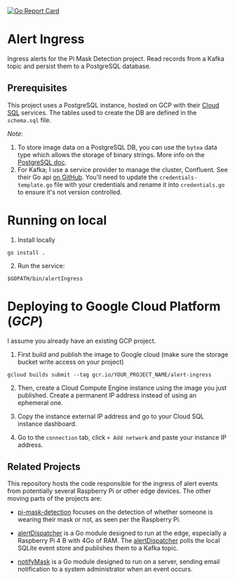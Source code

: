 [![Go Report Card](https://goreportcard.com/badge/github.com/fpaupier/alertIngress)](https://goreportcard.com/report/github.com/fpaupier/alertIngress)

# Alert Ingress
Ingress alerts for the Pi Mask Detection project. Read records from a Kafka topic and persist them to a PostgreSQL database.

## Prerequisites

This project uses a PostgreSQL instance, hosted on GCP with their [Cloud SQL](https://cloud.google.com/sql/docs/postgres) services. The tables used to create the DB are
defined in the `schema.sql` file.

_Note_: 
1) To store image data on a PostgreSQL DB, you can use the ``bytea`` data type which allows the storage of binary strings. More info on the [PostgreSQL doc](https://www.postgresql.org/docs/9.1/datatype-binary.html).
2) For Kafka; I use a service provider to manage the cluster, Confluent. See their Go api [on GitHub](https://github.com/confluentinc/confluent-kafka-go).
You'll need to update the `credentials-template.go` file with your credentials and rename it into ``credentials.go`` to ensure it's not version controlled.

# Running on local 

1. Install locally
````shell script
go install .
````

2. Run the service:
```shell script
$GOPATH/bin/alertIngress
```

# Deploying to Google Cloud Platform (_GCP_)

I assume you already have an existing GCP project.

1. First build and publish the image to Google cloud (make sure the storage bucket write access on your project) 
````shell script
gcloud builds submit --tag gcr.io/YOUR_PROJECT_NAME/alert-ingress
````

2. Then, create a Cloud Compute Engine instance using the image you just published. Create a permanent IP address instead of using an ephemeral one.

3. Copy the instance external IP address and go to your Cloud SQL instance dashboard. 

4. Go to the `connection` tab, click `+ Add network` and paste your instance IP address. 


## Related Projects

This repository hosts the code responsible for the ingress of alert events from potentially several Raspberry Pi or other edge devices.
The other moving parts of the projects are:

- [pi-mask-detection](https://github.com/fpaupier/pi-mask-detection) focuses on the detection of whether someone is wearing their mask or not, as seen per the Raspberry Pi.

- [alertDispatcher](https://github.com/fpaupier/alertDispatcher) is a Go module designed to run at the edge, especially a Raspberry Pi 4 B with 4Go of RAM.
The [alertDispatcher](https://github.com/fpaupier/alertDispatcher) polls the local SQLite event store and publishes them to a Kafka topic. 
 
- [notifyMask](https://github.com/fpaupier/notifyMask) is a Go module designed to run on a server, sending email notification to a system administrator when an event occurs.